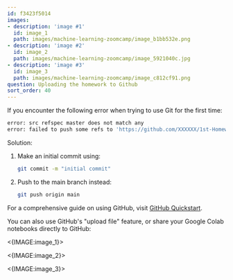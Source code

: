 ```yaml
---
id: f3423f5014
images:
- description: 'image #1'
  id: image_1
  path: images/machine-learning-zoomcamp/image_b1bb532e.png
- description: 'image #2'
  id: image_2
  path: images/machine-learning-zoomcamp/image_5921040c.jpg
- description: 'image #3'
  id: image_3
  path: images/machine-learning-zoomcamp/image_c812cf91.png
question: Uploading the homework to Github
sort_order: 40
---
```


If you encounter the following error when trying to use Git for the first time:

```bash
error: src refspec master does not match any
error: failed to push some refs to 'https://github.com/XXXXXX/1st-Homework.git'
```

Solution:

1. Make an initial commit using:
   
   ```bash
   git commit -m "initial commit"
   ```

2. Push to the main branch instead:
   
   ```bash
   git push origin main
   ```

For a comprehensive guide on using GitHub, visit [GitHub Quickstart](https://dennisivy.com/github-quickstart).

You can also use GitHub's "upload file" feature, or share your Google Colab notebooks directly to GitHub:

<{IMAGE:image_1}>

<{IMAGE:image_2}>

<{IMAGE:image_3}>
